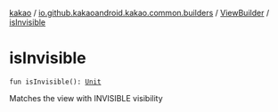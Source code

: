 [kakao](../../index.md) / [io.github.kakaoandroid.kakao.common.builders](../index.md) / [ViewBuilder](index.md) / [isInvisible](./is-invisible.md)

# isInvisible

`fun isInvisible(): `[`Unit`](https://kotlinlang.org/api/latest/jvm/stdlib/kotlin/-unit/index.html)

Matches the view with INVISIBLE visibility

